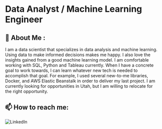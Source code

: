 # Data Analyst / Machine Learning Engineer
## 👋 About Me :
I am a data scientist that specializes in data analysis and machine learning. Using data to make informed decisions makes me happy. I also love the insights gained from a good machine learning model. I am comfortable working with SQL, Python and Tableau currently. When I have a concrete goal to work towards, I can learn whatever new tech is needed to accomplish that goal. For example, I used several new-to-me libraries, Docker, and AWS Elastic Beanstalk in order to deliver my last project.  I am currently looking for opportunities in Utah, but I am willing to relocate for the right opportunity.

## 📫 How to reach me:
![LinkedIn](https://www.linkedin.com/in/steven-elliott42/)



